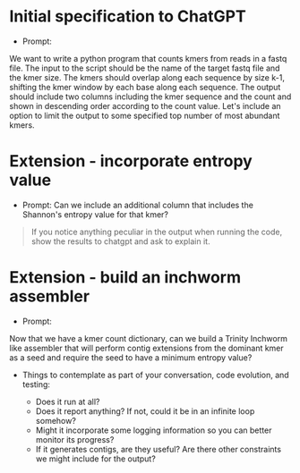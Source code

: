 

# Initial specification to ChatGPT


- Prompt:


We want to write a python program that counts kmers from reads in a fastq file.
The input to the script should be the name of the target fastq file and the kmer size.
The kmers should overlap along each sequence by size k-1, shifting the kmer window by each base along each sequence.
The output should include two columns including the kmer sequence and the count and shown in descending order according to the count value.
Let's include an option to limit the output to some specified top number of most abundant kmers.


# Extension - incorporate entropy value

- Prompt: 
Can we include an additional column that includes the Shannon's entropy value for that kmer?

>If you notice anything peculiar in the output when running the code, show the results to chatgpt and ask to explain it.


# Extension - build an inchworm assembler

- Prompt:
    
Now that we have a kmer count dictionary, can we build a Trinity Inchworm like assembler that will perform contig extensions from the dominant kmer as a seed and require the seed to have a minimum entropy value?


- Things to contemplate as part of your conversation, code evolution, and testing:

    - Does it run at all?
    - Does it report anything? If not, could it be in an infinite loop somehow?
    - Might it incorporate some logging information so you can better monitor its progress?
    - If it generates contigs, are they useful?  Are there other constraints we might include for the output?




